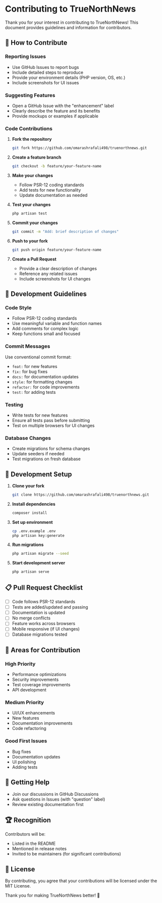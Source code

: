# Contributing to TrueNorthNews

Thank you for your interest in contributing to TrueNorthNews! This document provides guidelines and information for contributors.

## 🤝 How to Contribute

### Reporting Issues

-   Use GitHub Issues to report bugs
-   Include detailed steps to reproduce
-   Provide your environment details (PHP version, OS, etc.)
-   Include screenshots for UI issues

### Suggesting Features

-   Open a GitHub Issue with the "enhancement" label
-   Clearly describe the feature and its benefits
-   Provide mockups or examples if applicable

### Code Contributions

1. **Fork the repository**

    ```bash
    git fork https://github.com/omarashrafali498/truenorthnews.git
    ```

2. **Create a feature branch**

    ```bash
    git checkout -b feature/your-feature-name
    ```

3. **Make your changes**

    - Follow PSR-12 coding standards
    - Add tests for new functionality
    - Update documentation as needed

4. **Test your changes**

    ```bash
    php artisan test
    ```

5. **Commit your changes**

    ```bash
    git commit -m "Add: brief description of changes"
    ```

6. **Push to your fork**

    ```bash
    git push origin feature/your-feature-name
    ```

7. **Create a Pull Request**
    - Provide a clear description of changes
    - Reference any related issues
    - Include screenshots for UI changes

## 🎯 Development Guidelines

### Code Style

-   Follow PSR-12 coding standards
-   Use meaningful variable and function names
-   Add comments for complex logic
-   Keep functions small and focused

### Commit Messages

Use conventional commit format:

-   `feat:` for new features
-   `fix:` for bug fixes
-   `docs:` for documentation updates
-   `style:` for formatting changes
-   `refactor:` for code improvements
-   `test:` for adding tests

### Testing

-   Write tests for new features
-   Ensure all tests pass before submitting
-   Test on multiple browsers for UI changes

### Database Changes

-   Create migrations for schema changes
-   Update seeders if needed
-   Test migrations on fresh database

## 🚀 Development Setup

1. **Clone your fork**

    ```bash
    git clone https://github.com/omarashrafali498/truenorthnews.git
    ```

2. **Install dependencies**

    ```bash
    composer install
    ```

3. **Set up environment**

    ```bash
    cp .env.example .env
    php artisan key:generate
    ```

4. **Run migrations**

    ```bash
    php artisan migrate --seed
    ```

5. **Start development server**
    ```bash
    php artisan serve
    ```

## 📋 Pull Request Checklist

-   [ ] Code follows PSR-12 standards
-   [ ] Tests are added/updated and passing
-   [ ] Documentation is updated
-   [ ] No merge conflicts
-   [ ] Feature works across browsers
-   [ ] Mobile responsive (if UI changes)
-   [ ] Database migrations tested

## 🎯 Areas for Contribution

### High Priority

-   Performance optimizations
-   Security improvements
-   Test coverage improvements
-   API development

### Medium Priority

-   UI/UX enhancements
-   New features
-   Documentation improvements
-   Code refactoring

### Good First Issues

-   Bug fixes
-   Documentation updates
-   UI polishing
-   Adding tests

## 💬 Getting Help

-   Join our discussions in GitHub Discussions
-   Ask questions in Issues (with "question" label)
-   Review existing documentation first

## 🏆 Recognition

Contributors will be:

-   Listed in the README
-   Mentioned in release notes
-   Invited to be maintainers (for significant contributions)

## 📄 License

By contributing, you agree that your contributions will be licensed under the MIT License.

Thank you for making TrueNorthNews better! 🚀
